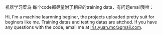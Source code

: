 机器学习菜鸟
每个code都尽量附了相应的training data，有问题email我哈：

Hi, I'm a machine learnning beginer, the projects uploaded pretty suit for beginers like me. Training datas and testing datas are attched. If you have any questions with the code, email me at iris.yuan.mc@gmail.com. 
